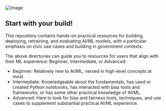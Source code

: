 ![image](https://user-images.githubusercontent.com/80533280/113013917-24722580-914a-11eb-879a-d69001023365.png)


## Start with your build!

This repository contains hands-on practical resources for building, deploying, retraining, and evaluating AI/ML models, with a particular emphasis on civic use cases and building in government contexts. 

The above directories can guide you to resources for users that align with their ML experience: Beginner, Intermediate, or Advanced:

* Beginner: Relatively new to AI/ML; versed in high-level concepts at most.
* Intermediate: Knowledgeable about the fundamentals, has used or created Python notebooks, has interacted with bias tools and frameworks, or has some other practical knowledge of AI/ML.  
* Advanced: Here to look for bias and fairness tools, techniques, and use cases to supplement substantial practical AI/ML experience.
